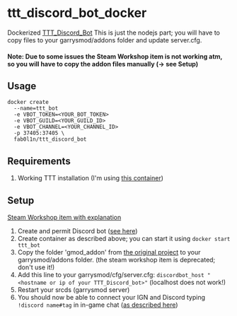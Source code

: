 # ttt_discord_bot_docker
Dockerized [TTT_Discord_Bot](https://github.com/marceltransier/ttt_discord_bot)
This is just the nodejs part; you will have to copy files to your garrysmod/addons folder and update server.cfg.
#### Note: Due to some issues the Steam Workshop item is not working atm, so you will have to copy the addon files manually (-> see Setup)

## Usage
```
docker create
  --name=ttt_bot 
  -e VBOT_TOKEN=<YOUR_BOT_TOKEN> 
  -e VBOT_GUILD=<YOUR_GUILD_ID> 
  -e VBOT_CHANNEL=<YOUR_CHANNEL_ID>
  -p 37405:37405 \
  fab0l1n/ttt_discord_bot
```

## Requirements
1. Working TTT installation (I'm using [this container](https://hub.docker.com/r/hackebein/garrysmod))

## Setup
[Steam Workshop item with explanation](https://steamcommunity.com/sharedfiles/filedetails/?id=1350367721)
1. Create and permit Discord bot ([see here](https://github.com/marceltransier/ttt_discord_bot#installation))
2. Create container as described above; you can start it using `docker start ttt_bot`
3. Copy the folder 'gmod_addon' from [the original project](https://github.com/marceltransier/ttt_discord_bot) to your garrysmod/addons folder. (the steam workshop item is deprecated; don't use it!)
4. Add this line to your garrysmod/cfg/server.cfg: `discordbot_host "<hostname or ip of your TTT_Discord_bot>"` (localhost does not work!)
5. Restart your srcds (garrysmod server)
6. You should now be able to connect your IGN and Discord typing `!discord name#tag` in in-game chat ([as described here](https://github.com/marceltransier/ttt_discord_bot#usage))
